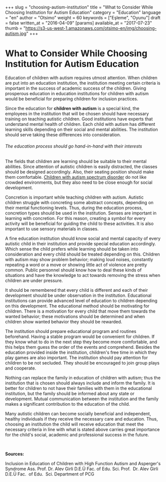+++
slug = "choosing-autism-institution"
title = "What to Consider While Choosing Institution for Autism Education"
category = "Education"
language = "en"
author = "Otsimo"
weight = 60
keywords = ["Eşleme", "Oyunu"]
draft = false
written_at = "2016-04-09"
[params]
available_at = "2017-07-23"
thumb = "https://s3-us-west-1.amazonaws.com/otsimo-en/img/choosing-autism.jpg"
+++

# What to Consider While Choosing Institution for Autism Education  

Education of children with autism requires utmost attention. When children are put into an education institution, the institution meeting certain criteria is important in the success of academic success of the children. Giving prosperous education in education institutions for children with autism would be beneficial for preparing children for inclusion practices.

Since the education for **children with autism** is a special kind, the employees in the institution that will be chosen should have necessary training on teaching autistic children. Good institutions have experts that understand mental health of children. Each child with autism has different learning skills depending on their social and mental abilities. The institution should serve taking these differences into consideration.


###### The education process should go hand-in-hand with their interests

The fields that children are learning should be suitable to their mental abilities. Since attention of autistic children is easily distracted, the classes should be designed accordingly. Also, their seating position should make them comfortable. [Children with autism spectrum disorder](/typical-characteristics-autism-spectrum-disorder/) do not like crowded environments, but they also need to be close enough for social development.

Concretion is important while teaching children with autism. Autistic children struggle with concreting some abstract concepts, depending on their mental functioning levels. Thus, during the education process, concretion types should be used in the institution. Senses are important in learning with concretion. For this reason, creating a symbol for every activity will be beneficial for guiding the child to these activities. It is also important to use sensory materials in classes.

A fine education institution should know social and mental capacity of every autistic child in their institution and provide special education accordingly. Which sense the child prefers while learning should be taken into consideration and every child should be treated depending on this. Children with autism may show problem behavior; making loud noises, constantly repeating a word or a move or showing little act of violence are pretty common. Public personnel should know how to deal these kinds of situations and have the knowledge to act towards removing the stress when children are under pressure.

It should be remembered that every child is different and each of their development should be under observation in the institution. Educational institutions can provide advanced level of education to children depending on this development. The educational method should be motivating for children. There is a motivation for every child that move them towards the wanted behavior; these motivations should be determined and when children show wanted behavior they should be rewarded.

The institution should prepare educational program and routines beforehand. Having a stable program would be convenient for children. If they know what to do in the next step they become more comfortable, and this helps them guess the order of the events and comprehend. Besides the education provided inside the institution, children's free time in which they play games are also important. The institution should pay attention for children to be not secluded. They should be encouraged to join group plays and cooperate.

Nothing can replace the family in education of children with autism; thus the institution that is chosen should always include and inform the family. It is better for children to not have their families with them in the educational institution, but the family should be informed about any state or development. Mutual communication between the institution and the family makes a significant contribution to the education of the child.

Many autistic children can become socially beneficial and independent, healthy individuals if they receive the necessary care and education. Thus, choosing an institution the child will receive education that meet the necessary criteria in line with what is stated above carries great importance for the child's social, academic and professional success in the future.

 

**Sources:**

Inclusion in Education of Children with High Function Autism and Asperger's Syndrome Ass. Prof. Dr. Alev Girli D.E.Ü Fac. of Edu. Sci. Prof.  Dr. Alev Girli D.E.Ü Fac.  of Edu.  Sci. Department of PCG
